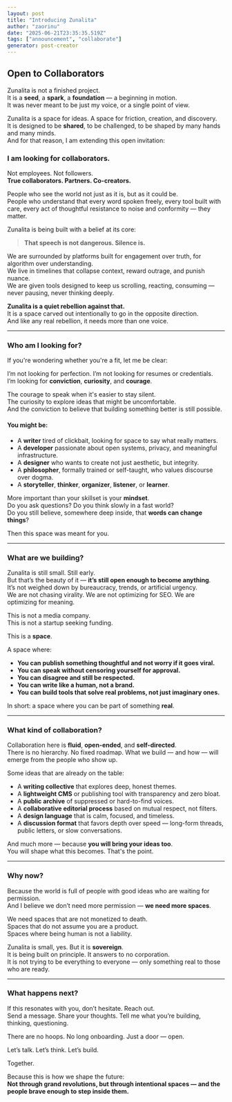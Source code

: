 ```yaml
---
layout: post
title: "Introducing Zunalita"
author: "zaorinu"
date: "2025-06-21T23:35:35.519Z"
tags: ["announcement", "collaborate"]
generator: post-creator
---
```


## Open to Collaborators

Zunalita is not a finished project.  
It is a **seed**, a **spark**, a **foundation** — a beginning in motion.  
It was never meant to be just my voice, or a single point of view.

Zunalita is a space for ideas. A space for friction, creation, and discovery.  
It is designed to be **shared**, to be challenged, to be shaped by many hands and many minds.  
And for that reason, I am extending this open invitation:

### I am looking for collaborators.

Not employees. Not followers.  
**True collaborators. Partners. Co-creators.**

People who see the world not just as it is, but as it could be.  
People who understand that every word spoken freely, every tool built with care, every act of thoughtful resistance to noise and conformity — they matter.

Zunalita is being built with a belief at its core:  
> **That speech is not dangerous. Silence is.**

We are surrounded by platforms built for engagement over truth, for algorithm over understanding.  
We live in timelines that collapse context, reward outrage, and punish nuance.  
We are given tools designed to keep us scrolling, reacting, consuming — never pausing, never thinking deeply.

**Zunalita is a quiet rebellion against that.**  
It is a space carved out intentionally to go in the opposite direction.  
And like any real rebellion, it needs more than one voice.

---

### Who am I looking for?

If you're wondering whether you're a fit, let me be clear:

I’m not looking for perfection. I’m not looking for resumes or credentials.  
I’m looking for **conviction**, **curiosity**, and **courage**.

The courage to speak when it's easier to stay silent.  
The curiosity to explore ideas that might be uncomfortable.  
And the conviction to believe that building something better is still possible.

#### You might be:

- A **writer** tired of clickbait, looking for space to say what really matters.
- A **developer** passionate about open systems, privacy, and meaningful infrastructure.
- A **designer** who wants to create not just aesthetic, but integrity.
- A **philosopher**, formally trained or self-taught, who values discourse over dogma.
- A **storyteller**, **thinker**, **organizer**, **listener**, or **learner**.

More important than your skillset is your **mindset**.  
Do you ask questions? Do you think slowly in a fast world?  
Do you still believe, somewhere deep inside, that **words can change things**?

Then this space was meant for you.

---

### What are we building?

Zunalita is still small. Still early.  
But that’s the beauty of it — **it’s still open enough to become anything**.  
It’s not weighed down by bureaucracy, trends, or artificial urgency.  
We are not chasing virality. We are not optimizing for SEO. We are optimizing for meaning.

This is not a media company.  
This is not a startup seeking funding.

This is a **space**.

A space where:

- **You can publish something thoughtful and not worry if it goes viral.**
- **You can speak without censoring yourself for approval.**
- **You can disagree and still be respected.**
- **You can write like a human, not a brand.**
- **You can build tools that solve real problems, not just imaginary ones.**

In short: a space where you can be part of something **real**.

---

### What kind of collaboration?

Collaboration here is **fluid**, **open-ended**, and **self-directed**.  
There is no hierarchy. No fixed roadmap. What we build — and how — will emerge from the people who show up.

Some ideas that are already on the table:

- A **writing collective** that explores deep, honest themes.
- A **lightweight CMS** or publishing tool with transparency and zero bloat.
- A **public archive** of suppressed or hard-to-find voices.
- A **collaborative editorial process** based on mutual respect, not filters.
- A **design language** that is calm, focused, and timeless.
- A **discussion format** that favors depth over speed — long-form threads, public letters, or slow conversations.

And much more — because **you will bring your ideas too**.  
You will shape what this becomes. That's the point.

---

### Why now?

Because the world is full of people with good ideas who are waiting for permission.  
And I believe we don’t need more permission — **we need more spaces**.

We need spaces that are not monetized to death.  
Spaces that do not assume you are a product.  
Spaces where being human is not a liability.

Zunalita is small, yes. But it is **sovereign**.  
It is being built on principle. It answers to no corporation.  
It is not trying to be everything to everyone — only something real to those who are ready.

---

### What happens next?

If this resonates with you, don’t hesitate. Reach out.  
Send a message. Share your thoughts. Tell me what you’re building, thinking, questioning.

There are no hoops. No long onboarding. Just a door — open.

Let’s talk. Let’s think. Let’s build.

Together.

Because this is how we shape the future:  
**Not through grand revolutions, but through intentional spaces — and the people brave enough to step inside them.**
